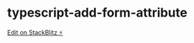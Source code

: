 # typescript-add-form-attribute

[Edit on StackBlitz ⚡️](https://stackblitz.com/edit/angular-crud-4-madhu)
